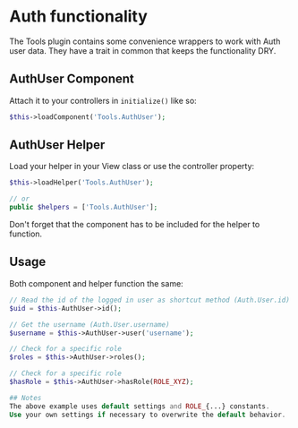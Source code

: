 # Auth functionality

The Tools plugin contains some convenience wrappers to work with Auth user data.
They have a trait in common that keeps the functionality DRY.

## AuthUser Component
Attach it to your controllers in `initialize()` like so:
```php
$this->loadComponent('Tools.AuthUser');
```

## AuthUser Helper
Load your helper in your View class or use the controller property:
```php
$this->loadHelper('Tools.AuthUser');

// or
public $helpers = ['Tools.AuthUser'];
```
Don't forget that the component has to be included for the helper to function.


## Usage
Both component and helper function the same:

```php
// Read the id of the logged in user as shortcut method (Auth.User.id)
$uid = $this-AuthUser->id();

// Get the username (Auth.User.username)
$username = $this->AuthUser->user('username');

// Check for a specific role
$roles = $this->AuthUser->roles();

// Check for a specific role
$hasRole = $this->AuthUser->hasRole(ROLE_XYZ);

## Notes
The above example uses default settings and ROLE_{...} constants.
Use your own settings if necessary to overwrite the default behavior.
